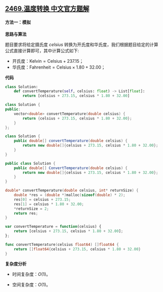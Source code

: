 ## [2469.温度转换 中文官方题解](https://leetcode.cn/problems/convert-the-temperature/solutions/100000/wen-du-zhuan-huan-by-leetcode-solution-7bz8)
#### 方法一：模拟

**思路与算法**

题目要求将给定摄氏度 $\textit{celsius}$ 转换为开氏度和华氏度，我们根据题目给定的计算公式直接计算即可，其中计算公式如下:
+ 开氏度：$\text{Kelvin} = \text{Celsius} + 237.15$；
+ 华氏度：$\text{Fahrenheit} = \text{Celsius} \times 1.80 + 32.00$；

**代码**

```Python [sol1-Python3]
class Solution:
    def convertTemperature(self, celsius: float) -> List[float]:
        return [celsius + 273.15, celsius * 1.80 + 32.00]
```

```C++ [sol1-C++]
class Solution {
public:
    vector<double> convertTemperature(double celsius) {
        return {celsius + 273.15, celsius * 1.80 + 32.00};
    }
};
```

```Java [sol1-Java]
class Solution {
    public double[] convertTemperature(double celsius) {
        return new double[]{celsius + 273.15, celsius * 1.80 + 32.00};
    }
}
```

```C# [sol1-C#]
public class Solution {
    public double[] ConvertTemperature(double celsius) {
        return new double[]{celsius + 273.15, celsius * 1.80 + 32.00};
    }
}
```

```C [sol1-C]
double* convertTemperature(double celsius, int* returnSize) {
    double *res = (double *)malloc(sizeof(double) * 2);
    res[0] = celsius + 273.15;
    res[1] = celsius * 1.80 + 32.00;
    *returnSize = 2;
    return res;
}
```

```JavaScript [sol1-JavaScript]
var convertTemperature = function(celsius) {
    return [celsius + 273.15, celsius * 1.80 + 32.00];
};
```

```go [sol1-Golang]
func convertTemperature(celsius float64) []float64 {
    return []float64{celsius + 273.15, celsius * 1.80 + 32.00}
}
```

**复杂度分析**

- 时间复杂度：$O(1)$。

- 空间复杂度：$O(1)$。